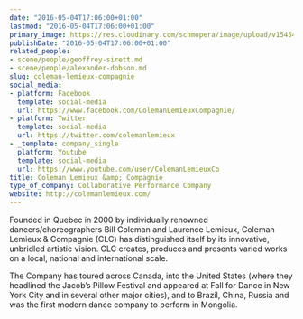 ```yaml
---
date: "2016-05-04T17:06:00+01:00"
lastmod: "2016-05-04T17:06:00+01:00"
primary_image: https://res.cloudinary.com/schmopera/image/upload/v1545409169/media/webhook-uploads/1462377977854/2015-05-05---Logo---CLC.jpg.jpg
publishDate: "2016-05-04T17:06:00+01:00"
related_people:
- scene/people/geoffrey-sirett.md
- scene/people/alexander-dobson.md
slug: coleman-lemieux-compagnie
social_media:
- platform: Facebook
  template: social-media
  url: https://www.facebook.com/ColemanLemieuxCompagnie/
- platform: Twitter
  template: social-media
  url: https://twitter.com/colemanlemieux
- _template: company_single
  platform: Youtube
  template: social-media
  url: https://www.youtube.com/user/ColemanLemieuxCo
title: Coleman Lemieux &amp; Compagnie
type_of_company: Collaborative Performance Company
website: http://colemanlemieux.com/
---
```


Founded in Quebec in 2000 by individually renowned dancers/choreographers Bill Coleman and Laurence Lemieux, Coleman Lemieux & Compagnie (CLC) has distinguished itself by its innovative, unbridled artistic vision.  CLC creates, produces and presents varied works on a local, national and international scale.

The Company has toured across Canada, into the United States (where they headlined the Jacob’s Pillow Festival and appeared at Fall for Dance in New York City and in several other major cities), and to Brazil, China, Russia and was the first modern dance company to perform in Mongolia.
